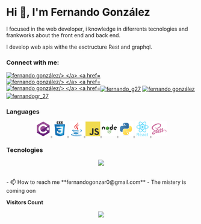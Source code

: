 <h1>Hi 👋, I'm Fernando González</h1>


<p>I focused in the web developer, i knowledge in diferrents tecnologies and frankworks about the front end and back end.<p/>
<p>I  develop web apis withe the esctructure Rest and graphql.<p/>
<h3 align="left">Connect with me:</h3>
<p align="left">
  <a href="https://instagram.com/fernandogr_27">
    <img src="https://skillicons.dev/icons?i=instagram" alt="fernando gonzález/>
  </a>
  <a href="https://twitter.com/fernando_g27">
    <img src="https://skillicons.dev/icons?i=twitter" alt="fernando gonzález/>
  </a>
  <a href="https://linkedin.com/in/fernando gonzález">
    <img src="https://skillicons.dev/icons?i=linkedin" alt="fernando gonzález/>
  </a>
<a href="https://twitter.com/fernando_g27" target="blank"><img align="center" src="https://raw.githubusercontent.com/rahuldkjain/github-profile-readme-generator/master/src/images/icons/Social/twitter.svg" alt="fernando_g27" height="30" width="40" /></a>
<a href="https://linkedin.com/in/fernando gonzález" target="blank"><img align="center" src="https://raw.githubusercontent.com/rahuldkjain/github-profile-readme-generator/master/src/images/icons/Social/linked-in-alt.svg" alt="fernando gonzález" height="30" width="40" /></a>
<a href="https://instagram.com/fernandogr_27" target="blank"><img align="center" src="https://raw.githubusercontent.com/rahuldkjain/github-profile-readme-generator/master/src/images/icons/Social/instagram.svg" alt="fernandogr_27" height="30" width="40" /></a>
</p>

<h3 align="left">Languages</h3>
<p align="center"> <a href="https://www.w3schools.com/cs/" target="_blank" rel="noreferrer"> <img src="https://raw.githubusercontent.com/devicons/devicon/master/icons/csharp/csharp-original.svg" alt="csharp" width="40" height="40"/> </a> <a href="https://www.w3schools.com/css/" target="_blank" rel="noreferrer"> <img src="https://raw.githubusercontent.com/devicons/devicon/master/icons/css3/css3-original-wordmark.svg" alt="css3" width="40" height="40"/> </a>  </a> <a href="https://www.java.com" target="_blank" rel="noreferrer"> <img src="https://raw.githubusercontent.com/devicons/devicon/master/icons/java/java-original.svg" alt="java" width="40" height="40"/> </a> <a href="https://developer.mozilla.org/en-US/docs/Web/JavaScript" target="_blank" rel="noreferrer"> <img src="https://raw.githubusercontent.com/devicons/devicon/master/icons/javascript/javascript-original.svg" alt="javascript" width="40" height="40"/> </a>  </a> <a href="https://nodejs.org" target="_blank" rel="noreferrer"> <img src="https://raw.githubusercontent.com/devicons/devicon/master/icons/nodejs/nodejs-original-wordmark.svg" alt="nodejs" width="40" height="40"/> <a href="https://www.python.org" target="_blank" rel="noreferrer"> <img src="https://raw.githubusercontent.com/devicons/devicon/master/icons/python/python-original.svg" alt="python" width="40" height="40"/> </a> <a href="https://reactjs.org/" target="_blank" rel="noreferrer"> <img src="https://raw.githubusercontent.com/devicons/devicon/master/icons/react/react-original-wordmark.svg" alt="react" width="40" height="40"/> </a> <a href="https://sass-lang.com" target="_blank" rel="noreferrer"> <img src="https://raw.githubusercontent.com/devicons/devicon/master/icons/sass/sass-original.svg" alt="sass" width="40" height="40"/> </a>

<h3 align="left">Tecnologies</h3>
<p align="center">
  <a href="https://skillicons.dev">
    <img src="https://skillicons.dev/icons?i=git,gitlab,docker,vim" />
  </a>
</p></br>
- 📫 How to reach me **fernandogonzar0@gmail.com**
- The mistery is coming oon
<p  dir="auto"><b>Visitors Count</b></p>
<p  align="center"><img align="center" src="https://profile-counter.glitch.me/{FernandoGonza27}/count.svg" style="max-width: 100%;" </img></p>

